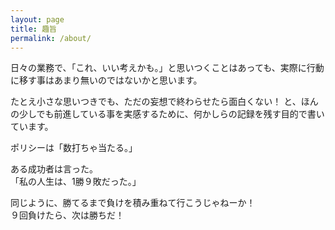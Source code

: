 ```yaml
---
layout: page
title: 趣旨
permalink: /about/
---
```


日々の業務で、「これ、いい考えかも。」と思いつくことはあっても、実際に行動に移す事はあまり無いのではないかと思います。  

たとえ小さな思いつきでも、ただの妄想で終わらせたら面白くない！ と、ほんの少しでも前進している事を実感するために、何かしらの記録を残す目的で書いています。

ポリシーは「数打ちゃ当たる。」

ある成功者は言った。  
「私の人生は、1勝９敗だった。」

同じように、勝てるまで負けを積み重ねて行こうじゃねーか！  
９回負けたら、次は勝ちだ！